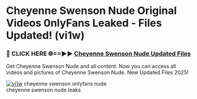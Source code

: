 # Cheyenne Swenson Nude Original Videos 0nlyFans Leaked - Files Updated! (vi1w)

<h3>🔴 CLICK HERE 🌐==►► <a href="https://tinyurl.com/5h6xmrr3" rel="nofollow">Cheyenne Swenson Nude Updated Files</a></h3>

Get Cheyenne Swenson Nude and all content. Now you can access all videos and pictures of Cheyenne Swenson Nude. New Updated Files 2025!

[![vi1w](https://i.imgur.com/KVD873Z.gif)](https://tinyurl.com/5h6xmrr3)
cheyenne swenson onlyfans nude<br>
cheyenne swenson nude leaks